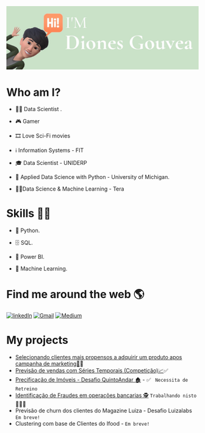 ![Banner](https://github.com/DionesGouvea/DionesGouvea/blob/main/template.jpg)

# Who am I?
- 👩‍💻 Data Scientist .

- 🎮 Gamer

- 🎞️ Love Sci-Fi movies

- ℹ️ Information Systems - FIT

- 🎓 Data Scientist - UNIDERP

- 🍾 Applied Data Science with Python - University of Michigan.

- 👨‍🎓Data Science & Machine Learning - Tera


# Skills 👩‍💻
- 🐍 Python.

- 🗄 SQL.

- 🧮 Power BI.

- 🔮 Machine Learning.



# Find me around the web 🌎

[![linkedIn](https://img.shields.io/badge/LinkedIn-0077B5?style=for-the-badge&logo=linkedin&logoColor=white)](https://www.linkedin.com/in/dionesgouvea/)
[![Gmail](https://img.shields.io/badge/Gmail-D14836?style=for-the-badge&logo=gmail&logoColor=white)](mailto:gouveadiones@gmail.com)
[![Medium](https://img.shields.io/badge/Medium-12100E?style=for-the-badge&logo=medium&logoColor=white)](https://medium.com/@gouveadiones)


# My projects
- [Selecionando clientes mais propensos a adquirir um produto apos campanha de marketing🎯](https://github.com/DionesGouvea/propensao_compra)✅
- [Previsão de vendas com Séries Temporais (Competição)📈](https://github.com/DionesGouvea/Store_Sales-Time_Series_Forecasting)✅
- [Precificação de Imóveis - Desafio QuintoAndar 🏚️](https://github.com/DionesGouvea/House-Price-Prediction-QuintoAndar) - ✅ ``` Necessita de Retreino```
- [Identificação de Fraudes em operações bancarias 🕵️](https://github.com/DionesGouvea/Identificacao-de-fraudes) ```Trabalhando nisto```👷🏼‍♂️ 
- Previsão de churn dos clientes do Magazine Luiza - Desafio Luizalabs ```Em breve!```
- Clustering com base de Clientes do Ifood - ```Em breve!```




